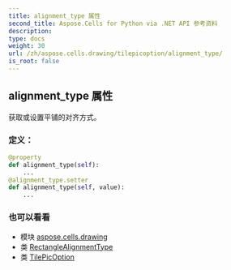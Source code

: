 ```yaml
---
title: alignment_type 属性
second_title: Aspose.Cells for Python via .NET API 参考资料
description:
type: docs
weight: 30
url: /zh/aspose.cells.drawing/tilepicoption/alignment_type/
is_root: false
---
```

## alignment_type 属性

获取或设置平铺的对齐方式。
### 定义：
```python
@property
def alignment_type(self):
    ...
@alignment_type.setter
def alignment_type(self, value):
    ...
```

### 也可以看看
* 模块 [aspose.cells.drawing](../../)
* 类 [RectangleAlignmentType](/cells/python-net/zh/aspose.cells.drawing/rectanglealignmenttype)
* 类 [TilePicOption](/cells/python-net/zh/aspose.cells.drawing/tilepicoption)
